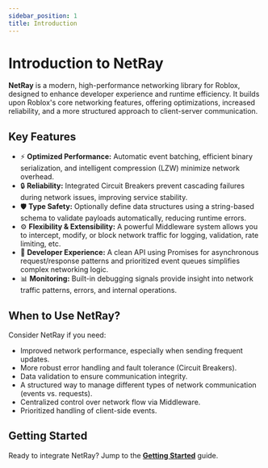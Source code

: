 ```yaml
---
sidebar_position: 1
title: Introduction
---
```


# Introduction to NetRay

**NetRay** is a modern, high-performance networking library for Roblox, designed to enhance developer experience and runtime efficiency. It builds upon Roblox's core networking features, offering optimizations, increased reliability, and a more structured approach to client-server communication.

## Key Features

-   ⚡ **Optimized Performance:** Automatic event batching, efficient binary serialization, and intelligent compression (LZW) minimize network overhead.
-   🔒 **Reliability:** Integrated Circuit Breakers prevent cascading failures during network issues, improving service stability.
-   🛡️ **Type Safety:** Optionally define data structures using a string-based schema to validate payloads automatically, reducing runtime errors.
-   ⚙️ **Flexibility & Extensibility:** A powerful Middleware system allows you to intercept, modify, or block network traffic for logging, validation, rate limiting, etc.
-   🚀 **Developer Experience:** A clean API using Promises for asynchronous request/response patterns and prioritized event queues simplifies complex networking logic.
-   📊 **Monitoring:** Built-in debugging signals provide insight into network traffic patterns, errors, and internal operations.

## When to Use NetRay?

Consider NetRay if you need:

*   Improved network performance, especially when sending frequent updates.
*   More robust error handling and fault tolerance (Circuit Breakers).
*   Data validation to ensure communication integrity.
*   A structured way to manage different types of network communication (events vs. requests).
*   Centralized control over network flow via Middleware.
*   Prioritized handling of client-side events.

## Getting Started

Ready to integrate NetRay? Jump to the **[Getting Started](./getting-started.md)** guide.